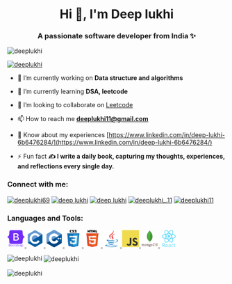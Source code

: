 <h1 align="center">Hi 👋, I'm Deep lukhi</h1>
<h3 align="center">A passionate software developer from India ✨</h3>

<p align="left"> <img src="https://komarev.com/ghpvc/?username=deeplukhi&label=Profile%20views&color=0e75b6&style=flat" alt="deeplukhi" /> </p>

<p align="left"> <a href="https://github.com/ryo-ma/github-profile-trophy"><img src="https://github-profile-trophy.vercel.app/?username=deeplukhi" alt="deeplukhi" /></a> </p>

- 🔭 I’m currently working on **Data structure and algorithms**

- 🌱 I’m currently learning **DSA, leetcode**

- 👯 I’m looking to collaborate on [Leetcode](https://leetcode.com/u/deeplukhi11/)

- 📫 How to reach me **deeplukhi11@gmail.com**

- 📄 Know about my experiences [https://www.linkedin.com/in/deep-lukhi-6b6476284/](https://www.linkedin.com/in/deep-lukhi-6b6476284/)

- ⚡ Fun fact **✍️ I write a daily book, capturing my thoughts, experiences, and reflections every single day.**

<h3 align="left">Connect with me:</h3>
<p align="left">
<a href="https://twitter.com/deeplukhi69" target="blank"><img align="center" src="https://raw.githubusercontent.com/rahuldkjain/github-profile-readme-generator/master/src/images/icons/Social/twitter.svg" alt="deeplukhi69" height="30" width="40" /></a>
<a href="https://linkedin.com/in/deep lukhi" target="blank"><img align="center" src="https://raw.githubusercontent.com/rahuldkjain/github-profile-readme-generator/master/src/images/icons/Social/linked-in-alt.svg" alt="deep lukhi" height="30" width="40" /></a>
<a href="https://fb.com/deep lukhi" target="blank"><img align="center" src="https://raw.githubusercontent.com/rahuldkjain/github-profile-readme-generator/master/src/images/icons/Social/facebook.svg" alt="deep lukhi" height="30" width="40" /></a>
<a href="https://instagram.com/deeplukhi_.11" target="blank"><img align="center" src="https://raw.githubusercontent.com/rahuldkjain/github-profile-readme-generator/master/src/images/icons/Social/instagram.svg" alt="deeplukhi_.11" height="30" width="40" /></a>
<a href="https://www.leetcode.com/deeplukhi11" target="blank"><img align="center" src="https://raw.githubusercontent.com/rahuldkjain/github-profile-readme-generator/master/src/images/icons/Social/leet-code.svg" alt="deeplukhi11" height="30" width="40" /></a>
</p>

<h3 align="left">Languages and Tools:</h3>
<p align="left"> <a href="https://getbootstrap.com" target="_blank" rel="noreferrer"> <img src="https://raw.githubusercontent.com/devicons/devicon/master/icons/bootstrap/bootstrap-plain-wordmark.svg" alt="bootstrap" width="40" height="40"/> </a> <a href="https://www.cprogramming.com/" target="_blank" rel="noreferrer"> <img src="https://raw.githubusercontent.com/devicons/devicon/master/icons/c/c-original.svg" alt="c" width="40" height="40"/> </a> <a href="https://www.w3schools.com/cpp/" target="_blank" rel="noreferrer"> <img src="https://raw.githubusercontent.com/devicons/devicon/master/icons/cplusplus/cplusplus-original.svg" alt="cplusplus" width="40" height="40"/> </a> <a href="https://www.w3schools.com/css/" target="_blank" rel="noreferrer"> <img src="https://raw.githubusercontent.com/devicons/devicon/master/icons/css3/css3-original-wordmark.svg" alt="css3" width="40" height="40"/> </a> <a href="https://www.w3.org/html/" target="_blank" rel="noreferrer"> <img src="https://raw.githubusercontent.com/devicons/devicon/master/icons/html5/html5-original-wordmark.svg" alt="html5" width="40" height="40"/> </a> <a href="https://www.java.com" target="_blank" rel="noreferrer"> <img src="https://raw.githubusercontent.com/devicons/devicon/master/icons/java/java-original.svg" alt="java" width="40" height="40"/> </a> <a href="https://developer.mozilla.org/en-US/docs/Web/JavaScript" target="_blank" rel="noreferrer"> <img src="https://raw.githubusercontent.com/devicons/devicon/master/icons/javascript/javascript-original.svg" alt="javascript" width="40" height="40"/> </a> <a href="https://www.mongodb.com/" target="_blank" rel="noreferrer"> <img src="https://raw.githubusercontent.com/devicons/devicon/master/icons/mongodb/mongodb-original-wordmark.svg" alt="mongodb" width="40" height="40"/> </a> <a href="https://reactjs.org/" target="_blank" rel="noreferrer"> <img src="https://raw.githubusercontent.com/devicons/devicon/master/icons/react/react-original-wordmark.svg" alt="react" width="40" height="40"/> </a> </p>

<p><img align="left" src="https://github-readme-stats.vercel.app/api/top-langs?username=deeplukhi&show_icons=true&locale=en&layout=compact" alt="deeplukhi" /></p>

<p>&nbsp;<img align="center" src="https://github-readme-stats.vercel.app/api?username=deeplukhi&show_icons=true&locale=en" alt="deeplukhi" /></p>

<p><img align="center" src="https://github-readme-streak-stats.herokuapp.com/?user=deeplukhi&" alt="deeplukhi" /></p>

 
